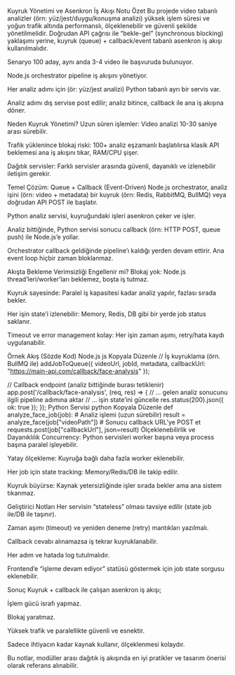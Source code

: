 Kuyruk Yönetimi ve Asenkron İş Akışı Notu
Özet
Bu projede video tabanlı analizler (örn: yüz/jest/duygu/konuşma analizi) yüksek işlem süresi ve yoğun trafik altında performanslı, ölçeklenebilir ve güvenli şekilde yönetilmelidir. Doğrudan API çağrısı ile “bekle-gel” (synchronous blocking) yaklaşımı yerine, kuyruk (queue) + callback/event tabanlı asenkron iş akışı kullanılmalıdır.

Senaryo
100 aday, aynı anda 3-4 video ile başvuruda bulunuyor.

Node.js orchestrator pipeline iş akışını yönetiyor.

Her analiz adımı için (ör: yüz/jest analizi) Python tabanlı ayrı bir servis var.

Analiz adımı dış servise post edilir; analiz bitince, callback ile ana iş akışına döner.

Neden Kuyruk Yönetimi?
Uzun süren işlemler: Video analizi 10-30 saniye arası sürebilir.

Trafik yüklenince blokaj riski: 100+ analiz eşzamanlı başlatılırsa klasik API beklemesi ana iş akışını tıkar, RAM/CPU şişer.

Dağıtık servisler: Farklı servisler arasında güvenli, dayanıklı ve izlenebilir iletişim gerekir.

Temel Çözüm: Queue + Callback (Event-Driven)
Node.js orchestrator, analiz işini (örn: video + metadata) bir kuyruk (örn: Redis, RabbitMQ, BullMQ) veya doğrudan API POST ile başlatır.

Python analiz servisi, kuyruğundaki işleri asenkron çeker ve işler.

Analiz bittiğinde, Python servisi sonucu callback (örn: HTTP POST, queue push) ile Node.js’e yollar.

Orchestrator callback geldiğinde pipeline’ı kaldığı yerden devam ettirir.
Ana event loop hiçbir zaman bloklanmaz.

Akışta Bekleme Verimsizliği Engellenir mi?
Blokaj yok: Node.js thread’leri/worker’ları beklemez, boşta iş tutmaz.

Kuyruk sayesinde: Paralel iş kapasitesi kadar analiz yapılır, fazlası sırada bekler.

Her işin state’i izlenebilir: Memory, Redis, DB gibi bir yerde job status saklanır.

Timeout ve error management kolay: Her işin zaman aşımı, retry/hata kaydı uygulanabilir.

Örnek Akış (Sözde Kod)
Node.js
js
Kopyala
Düzenle
// İş kuyruklama (örn. BullMQ ile)
addJobToQueue({
videoUrl,
jobId,
metadata,
callbackUrl: "https://main-api.com/callback/face-analysis"
});

// Callback endpoint (analiz bittiğinde burası tetiklenir)
app.post('/callback/face-analysis', (req, res) => {
// ... gelen analiz sonucunu ilgili pipeline adımına aktar
// ... işin state’ini güncelle
res.status(200).json({ ok: true });
});
Python Servisi
python
Kopyala
Düzenle
def analyze_face_job(job): # Analiz işlemi (uzun sürebilir)
result = analyze_face(job["videoPath"]) # Sonucu callback URL’ye POST et
requests.post(job["callbackUrl"], json=result)
Ölçeklenebilirlik ve Dayanıklılık
Concurrency: Python servisleri worker başına veya process başına paralel işleyebilir.

Yatay ölçekleme: Kuyruğa bağlı daha fazla worker eklenebilir.

Her job için state tracking: Memory/Redis/DB ile takip edilir.

Kuyruk büyürse: Kaynak yetersizliğinde işler sırada bekler ama ana sistem tıkanmaz.

Geliştirici Notları
Her servisin “stateless” olması tavsiye edilir (state job ile/DB ile taşınır).

Zaman aşımı (timeout) ve yeniden deneme (retry) mantıkları yazılmalı.

Callback cevabı alınamazsa iş tekrar kuyruklanabilir.

Her adım ve hatada log tutulmalıdır.

Frontend’e “işleme devam ediyor” statüsü göstermek için job state sorgusu eklenebilir.

Sonuç
Kuyruk + callback ile çalışan asenkron iş akışı;

İşlem gücü israfı yapmaz.

Blokaj yaratmaz.

Yüksek trafik ve paralellikte güvenli ve esnektir.

Sadece ihtiyacın kadar kaynak kullanır, ölçeklenmesi kolaydır.

Bu notlar, modüller arası dağıtık iş akışında en iyi pratikler ve tasarım önerisi olarak referans alınabilir.
